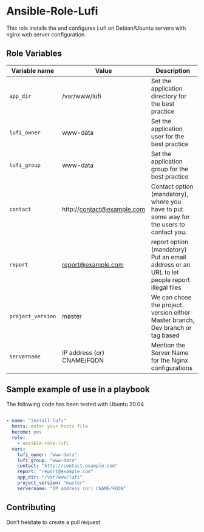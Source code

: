 Ansible-Role-Lufi
=========
This role installs the and configures Lufi on Debian/Ubuntu servers with nginx web server configuration.

Role Variables
-------------- 
| Variable name | Value | Description |
| ------------- | ----- | ----------- |
| `app_dir` | /var/www/lufi | Set the application directory for the best practice |
| `lufi_owner` | www-data | Set the application user for the best practice |
| `lufi_group` | www-data | Set the application group for the best practice |
| `contact` | http://contact@example.com | Contact option (mandatory), where you have to put some way for the users to contact you. |
| `report` | report@example.com | report option (mandatory) Put an email address or an URL to let people report illegal files |
| `project_version` | master | We can chose the project version either Master branch, Dev branch or tag based |
| `servername` | IP address (or) CNAME/FQDN | Mention the Server Name for the Nginx configurations |

Sample example of use in a playbook
--------------

The following code has been tested with Ubuntu 20.04

```yaml
 
- name: "install lufi"
  hosts: enter your hosts file
  become: yes
  role:
    - ansible-role-lufi
  vars:
    lufi_owner: "www-data"
    lufi_group: "www-data"
    contact: "http://contact.example.com"
    report: "report@example.com"
    app_dir: "/var/www/lufi"
    project_version: "master"
    servername: "IP address (or) CNAME/FQDN"
```   

Contributing
------------
Don’t hesitate to create a pull request









